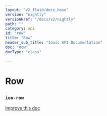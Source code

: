 ```yaml
---
layout: "v2_fluid/docs_base"
version: "nightly"
versionHref: "/docs/v2/nightly"
path: ""
category: api
id: "row"
title: "Row"
header_sub_title: "Ionic API Documentation"
doc: "Row"
docType: "class"

---
```










<h1 class="api-title">
<a class="anchor" name="row" href="#row"></a>

Row
<h3><code>ion-row</code></h3>






</h1>

<a class="improve-v2-docs" href="http://github.com/driftyco/ionic/edit/master//src/components/grid/grid.ts#L12">
Improve this doc
</a>










<!-- @usage tag -->


<!-- @property tags -->



<!-- instance methods on the class -->




<!-- related link --><!-- end content block -->


<!-- end body block -->

